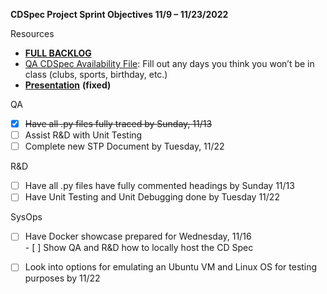 **CDSpec Project Sprint Objectives 11/9 – 11/23/2022**

Resources

* [**FULL BACKLOG**](https://docs.google.com/document/d/1jxWgmHmogMBMJFWE5p1s8s4GqMBQnfjjwTXEYjiy4qs/edit)  
* [QA CDSpec Availability File](https://docs.google.com/spreadsheets/d/14XzB-l-NpYjzZifEgkJxYghMT_p-vZwYvjKJIBBWDvk/edit#gid=1513700858): Fill out any days you think you won’t be in class (clubs, sports, birthday, etc.)  
* [**Presentation**](https://docs.google.com/presentation/d/1_1jlLDUWMVJsqlQdPiGf1sywZVU-HMHw5N2K11vrLYE/edit#slide=id.p) **(fixed)**

QA

- [x] ~~Have all .py files fully traced by Sunday, 11/13~~  
- [ ] Assist R\&D with Unit Testing  
- [ ] Complete new STP Document by Tuesday, 11/22

R\&D

- [ ] Have all .py files have fully commented headings by Sunday 11/13  
- [ ] Have Unit Testing and Unit Debugging done by Tuesday 11/22

SysOps

- [ ] Have Docker showcase prepared for Wednesday, 11/16  
      - [ ] Show QA and R\&D how to locally host the CD Spec  
- [ ] Look into options for emulating an Ubuntu VM and Linux OS for testing purposes by 11/22  
      